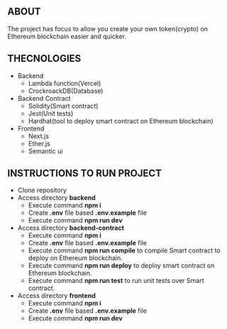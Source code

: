 ## ABOUT

The project has focus to allow you create your own token(crypto) on Ethereum blockchain easier and quicker.


## THECNOLOGIES

- Backend
  - Lambda function(Vercel)
  - CrockroackDB(Database)
- Backend Contract
  - Solidity(Smart contract)
  - Jest(Unit tests)
  - Hardhat(tool to deploy smart contract on Ethereum blockchain)
- Frontend
  - Next.js
  - Ether.js
  - Semantic ui

## INSTRUCTIONS TO RUN PROJECT

- Clone repository
- Access directory **backend**
  - Execute command **npm i**
  - Create **.env** file based **.env.example** file
  - Execute command **npm run dev**
- Access directory **backend-contract**
  - Execute command **npm i**
  - Create **.env** file based **.env.example** file
  - Execute command **npm run compile** to compile Smart contract to deploy on Ethereum blockchain.
  - Execute command **npm run deploy** to deploy smart contract on Ethereum blockchain.
  - Execute command **npm run test** to run unit tests over Smart contract.
- Access directory **frontend**
  - Execute command **npm i**
  - Create **.env** file based **.env.example** file
  - Execute command **npm run dev**
